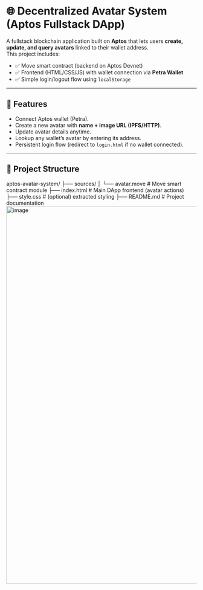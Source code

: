 # 🌐 Decentralized Avatar System (Aptos Fullstack DApp)

A fullstack blockchain application built on **Aptos** that lets users **create, update, and query avatars** linked to their wallet address.  
This project includes:
- ✅ Move smart contract (backend on Aptos Devnet)  
- ✅ Frontend (HTML/CSS/JS) with wallet connection via **Petra Wallet**  
- ✅ Simple login/logout flow using `localStorage`  

---

## 🚀 Features
- Connect Aptos wallet (Petra).  
- Create a new avatar with **name + image URL (IPFS/HTTP)**.  
- Update avatar details anytime.  
- Lookup any wallet’s avatar by entering its address.  
- Persistent login flow (redirect to `login.html` if no wallet connected).  

---

## 📂 Project Structure
aptos-avatar-system/
├── sources/
│ └── avatar.move # Move smart contract module
├── index.html # Main DApp frontend (avatar actions)
├── style.css # (optional) extracted styling
├── README.md # Project documentation
<img width="1919" height="1001" alt="image" src="https://github.com/user-attachments/assets/f3d6069b-95b4-4848-a2e2-53e3d8cd927c" />

